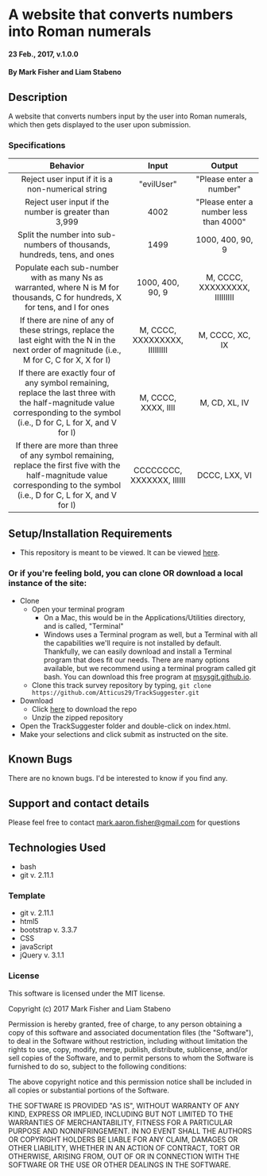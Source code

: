 
# A website that converts numbers into Roman numerals

#### 23 Feb., 2017, v.1.0.0

#### By Mark Fisher and Liam Stabeno

## Description

A website that converts numbers input by the user into Roman numerals, which then gets displayed to the user upon submission.

### Specifications

|Behavior|Input|Output|
|:---:|:---:|:---:|
|Reject user input if it is a non-numerical string|"evilUser"|"Please enter a number"|
|Reject user input if the number is greater than 3,999|4002|"Please enter a number less than 4000"|
|Split the number into sub-numbers of thousands, hundreds, tens, and ones|1499| 1000, 400, 90, 9|
|Populate each sub-number with as many Ns as warranted, where N is M for thousands, C for hundreds, X for tens, and I for ones|1000, 400, 90, 9|M, CCCC, XXXXXXXXX, IIIIIIIII|
|If there are nine of any of these strings, replace the last eight with the N in the next order of magnitude (i.e., M for C, C for X, X for I)|M, CCCC, XXXXXXXXX, IIIIIIIII|M, CCCC, XC, IX|
|If there are exactly four of any symbol remaining, replace the last three with the half-magnitude value corresponding to the symbol (i.e., D for C, L for X, and V for I)|M, CCCC, XXXX, IIII| M, CD, XL, IV|
|If there are more than three of any symbol remaining, replace the first five with the half-magnitude value corresponding to the symbol (i.e., D for C, L for X, and V for I)| CCCCCCCC, XXXXXXX, IIIIII|DCCC, LXX, VI|


## Setup/Installation Requirements

* This repository is meant to be viewed. It can be viewed [here](https://Atticus29.github.io/romanNumerals).

### Or if you're feeling bold, you can clone OR download a local instance of the site:

* Clone
  * Open your terminal program
    * On a Mac, this would be in the Applications/Utilities directory, and is called, "Terminal"
    * Windows uses a Terminal program as well, but a Terminal with all the capabilities we'll require is not installed by default. Thankfully, we can easily download and install a Terminal program that does fit our needs.
There are many options available, but we recommend using a terminal program called git bash. You can download this free program at [msysgit.github.io](https://git-for-windows.github.io/).
  * Clone this track survey repository by typing, `git clone https://github.com/Atticus29/TrackSuggester.git`
* Download
  * Click [here](https://github.com/Atticus29/romanNumerals/archive/master.zip) to download the repo
  * Unzip the zipped repository
* Open the TrackSuggester folder and double-click on index.html.
* Make your selections and click submit as instructed on the site.


## Known Bugs

There are no known bugs. I'd be interested to know if you find any.

## Support and contact details

Please feel free to contact mark.aaron.fisher@gmail.com for questions

## Technologies Used

* bash
* git v. 2.11.1

### Template
* git v. 2.11.1
* html5
* bootstrap v. 3.3.7
* CSS
* javaScript
* jQuery v. 3.1.1

### License

This software is licensed under the MIT license.

Copyright (c) 2017 Mark Fisher and Liam Stabeno

Permission is hereby granted, free of charge, to any person obtaining a copy
of this software and associated documentation files (the "Software"), to deal
in the Software without restriction, including without limitation the rights
to use, copy, modify, merge, publish, distribute, sublicense, and/or sell
copies of the Software, and to permit persons to whom the Software is
furnished to do so, subject to the following conditions:

The above copyright notice and this permission notice shall be included in all
copies or substantial portions of the Software.

THE SOFTWARE IS PROVIDED "AS IS", WITHOUT WARRANTY OF ANY KIND, EXPRESS OR
IMPLIED, INCLUDING BUT NOT LIMITED TO THE WARRANTIES OF MERCHANTABILITY,
FITNESS FOR A PARTICULAR PURPOSE AND NONINFRINGEMENT. IN NO EVENT SHALL THE
AUTHORS OR COPYRIGHT HOLDERS BE LIABLE FOR ANY CLAIM, DAMAGES OR OTHER
LIABILITY, WHETHER IN AN ACTION OF CONTRACT, TORT OR OTHERWISE, ARISING FROM,
OUT OF OR IN CONNECTION WITH THE SOFTWARE OR THE USE OR OTHER DEALINGS IN THE
SOFTWARE.
